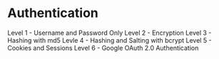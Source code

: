 # Authentication
Level 1 - Username and Password Only
Level 2 - Encryption
Level 3 - Hashing with md5
Levle 4 - Hashing and Salting with bcrypt
Level 5 - Cookies and Sessions
Level 6 - Google OAuth 2.0 Authentication
